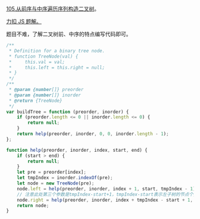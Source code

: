[105.从前序与中序遍历序列构造二叉树](https://leetcode-cn.com/problems/construct-binary-tree-from-preorder-and-inorder-traversal/submissions/)。

[力扣 JS 题解。](https://github.com/GuYueJiaJie/blog/tree/master/%E6%95%B0%E6%8D%AE%E7%BB%93%E6%9E%84%E4%B8%8E%E7%AE%97%E6%B3%95)

题目不难，了解二叉树前、中序的特点编写代码即可。

```javascript
/**
 * Definition for a binary tree node.
 * function TreeNode(val) {
 *     this.val = val;
 *     this.left = this.right = null;
 * }
 */
/**
 * @param {number[]} preorder
 * @param {number[]} inorder
 * @return {TreeNode}
 */
var buildTree = function (preorder, inorder) {
    if (preorder.length <= 0 || inorder.length <= 0) {
        return null;
    }
    return help(preorder, inorder, 0, 0, inorder.length - 1);
};

function help(preorder, inorder, index, start, end) {
    if (start > end) {
        return null;
    }
    let pre = preorder[index];
    let tmpIndex = inorder.indexOf(pre);
    let node = new TreeNode(pre);
    node.left = help(preorder, inorder, index + 1, start, tmpIndex - 1);
    // 注意此处第三个参数是tmpIndex-start+1，tmpIndex-start表示左子树的节点个数
    node.right = help(preorder, inorder, index + tmpIndex - start + 1, tmpIndex + 1, end);
    return node;
}
```
